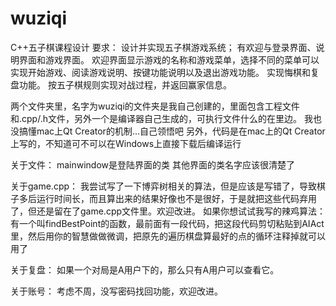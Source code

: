 # wuziqi

C++五子棋课程设计
要求：
设计并实现五子棋游戏系统；
有欢迎与登录界面、说明界面和游戏界面。
欢迎界面显示游戏的名称和游戏菜单，选择不同的菜单可以实现开始游戏、阅读游戏说明、按键功能说明以及退出游戏功能。
实现悔棋和复盘功能。
按五子棋规则实现对战过程，并返回赢家信息。

两个文件夹里，名字为wuziqi的文件夹是我自己创建的，里面包含工程文件和.cpp/.h文件，另外一个是编译器自己生成的，可执行文件什么的在里边。
我也没搞懂mac上Qt Creator的机制...自己领悟吧
另外，代码是在mac上的Qt Creator上写的，不知道可不可以在Windows上直接下载后编译运行

关于文件：
mainwindow是登陆界面的类
其他界面的类名字应该很清楚了

关于game.cpp：
我尝试写了一下博弈树相关的算法，但是应该是写错了，导致棋子多后运行时间长，而且算出来的结果好像也不是很好，于是就把这些代码弃用了，但还是留在了game.cpp文件里。欢迎改进。
如果你想试试我写的辣鸡算法：有一个叫findBestPoint的函数，最前面有一段代码，把这段代码剪切粘贴到AIAct里，然后用你的智慧做做微调，把原先的遍历棋盘算最好的点的循环注释掉就可以用了

关于复盘：
如果一个对局是A用户下的，那么只有A用户可以查看它。

关于账号：
考虑不周，没写密码找回功能，欢迎改进。
